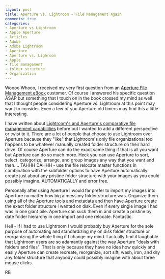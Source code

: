 ```yaml
---
layout: post
title: Aperture vs. Lightroom - File Management Again
comments: true
categories:
- Aperture vs Lightroom
- Apple Aperture
- Articles
- Adobe
- Adobe Lightroom
- Aperture
- Aperture vs. Lighroom
- Apple
- file management
- folder structure
- Organization
---
```

Woooo Whooo, I received my very first question from an <a href="http://photo.rwboyer.com/aperture-ebooks/">Aperture File Management eBook</a> customer. Of course I answered his specific question ASAP but something that I touch on in the book crossed my mind as well that I thought people considering Aperture vs. Lightroom at this point may want to consider. Even a few of you Aperture old timers may find this a little interesting.

I have written about <a href="http://photo.rwboyer.com/2008/10/01/aperture2-vs-lightroom2-file-management/">Lightroom's and Aperture's comparative file management capabilities</a> before but I wanted to add a different perspective or twist to it. There are a lot of people that choose to use Lightroom over Aperture because they "like" that Lightroom's only file organizational tool happens to be whatever manually created folder structure on their hard drive. Of course Aperture can do the exact same thing if that is all you want but Aperture can do so much more. Heck you can use Aperture to sort, select, categorize, arrange, and group images any way that you want and then.... TAHHH DAHHH - use the file relocate master functions in combination with the subfolder options to have Aperture automatically create just about any pristine folder structure with your images as you could possibly imagine. AUTOMATICALLY and error free.

Personally after using Aperture I would far prefer to import my images into Aperture no matter how big a mess my folder structure was. Organize them using all of the Aperture tools and metadata and then have Aperture create the exact folder structure I wanted on disk. Even if every single image I had was in one giant pile. Aperture can suck them in and create a pristine by date folder hierarchy in one import and one relocate. Fantastic.

Hell - If I had to use Lightroom I would probably buy Aperture for the sole purpose of automating and standardizing my on disk folder structure or reorganizing the whole thing if I change my mind. I actually find it laughable that Lightroom users are so adamantly against the way Aperture "deals with folders and files". That is only because they have no idea how quickly and easily Aperture can create recreate, reorganize, sort sift, wash, iron, and dry any folder structure that anybody could possibly imagine with about three mouse clicks.

RB